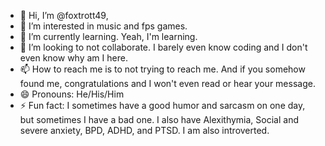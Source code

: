 - 👋 Hi, I’m @foxtrott49,
- 👀 I’m interested in music and fps games.
- 🌱 I’m currently learning. Yeah, I'm learning.
- 💞️ I’m looking to not collaborate. I barely even know coding and I don't even know why am I here.
- 📫 How to reach me is to not trying to reach me. And if you somehow found me, congratulations and I won't even read or hear your message.
- 😄 Pronouns: He/His/Him
- ⚡ Fun fact: I sometimes have a good humor and sarcasm on one day, but sometimes I have a bad one. I also have Alexithymia, Social and severe anxiety, BPD, ADHD, and PTSD. I am also introverted.

<!---
foxtrott49/foxtrott49 is a ✨ special ✨ repository because its `README.md` (this file) appears on your GitHub profile.
You can click the Preview link to take a look at your changes.
--->
